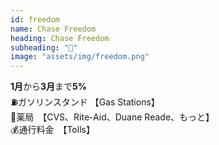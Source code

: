 ```yaml
---
id: freedom
name: Chase Freedom
heading: Chase Freedom
subheading: "📅"
image: "assets/img/freedom.png"
---
```

<strong>1月</strong>から<strong>3月</strong>まで<strong>5%</strong> <br />
⛽ガソリンスタンド 【Gas Stations】　<br />
💊薬局　【CVS、Rite-Aid、Duane Reade、もっと】 <br />
💰通行料金　【Tolls】
